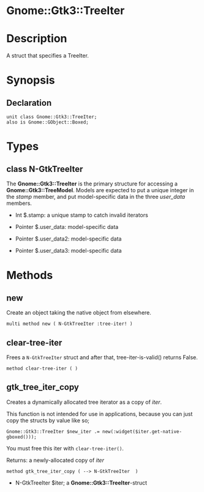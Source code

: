 Gnome::Gtk3::TreeIter
=====================

Description
===========

A struct that specifies a TreeIter.

Synopsis
========

Declaration
-----------

    unit class Gnome::Gtk3::TreeIter;
    also is Gnome::GObject::Boxed;

Types
=====

class N-GtkTreeIter
-------------------

The **Gnome::Gtk3::TreeIter** is the primary structure for accessing a **Gnome::Gtk3::TreeModel**. Models are expected to put a unique integer in the *stamp* member, and put model-specific data in the three *user_data* members.

  * Int $.stamp: a unique stamp to catch invalid iterators

  * Pointer $.user_data: model-specific data

  * Pointer $.user_data2: model-specific data

  * Pointer $.user_data3: model-specific data

Methods
=======

new
---

Create an object taking the native object from elsewhere.

    multi method new ( N-GtkTreeIter :tree-iter! )

clear-tree-iter
---------------

Frees a `N-GtkTreeIter` struct and after that, tree-iter-is-valid() returns False.

    method clear-tree-iter ( )

gtk_tree_iter_copy
------------------

Creates a dynamically allocated tree iterator as a copy of *iter*.

This function is not intended for use in applications, because you can just copy the structs by value like so;

    Gnome::Gtk3::TreeIter $new_iter .= new(:widget($iter.get-native-gboxed()));

You must free this iter with `clear-tree-iter()`.

Returns: a newly-allocated copy of *iter*

    method gtk_tree_iter_copy ( --> N-GtkTreeIter  )

  * N-GtkTreeIter $iter; a **Gnome::Gtk3::TreeIter**-struct


